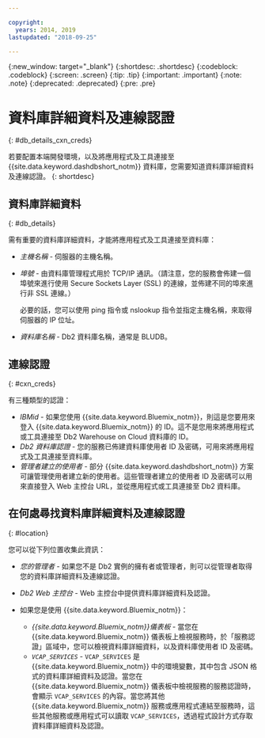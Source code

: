```yaml
---

copyright:
  years: 2014, 2019
lastupdated: "2018-09-25"

---
```


<!-- Attribute definitions --> 
{:new_window: target="_blank"}
{:shortdesc: .shortdesc}
{:codeblock: .codeblock}
{:screen: .screen}
{:tip: .tip}
{:important: .important}
{:note: .note}
{:deprecated: .deprecated}
{:pre: .pre}

# 資料庫詳細資料及連線認證
{: #db_details_cxn_creds}

若要配置本端開發環境，以及將應用程式及工具連接至 {{site.data.keyword.dashdbshort_notm}} 資料庫，您需要知道資料庫詳細資料及連線認證。
{: shortdesc}

## 資料庫詳細資料
{: #db_details}

需有重要的資料庫詳細資料，才能將應用程式及工具連接至資料庫：

- *主機名稱* - 伺服器的主機名稱。
- *埠號* - 由資料庫管理程式用於 TCP/IP 通訊。（請注意，您的服務會佈建一個埠號來進行使用 Secure Sockets Layer (SSL) 的連線，並佈建不同的埠來進行非 SSL 連線。）

   必要的話，您可以使用 ping 指令或 nslookup 指令並指定主機名稱，來取得伺服器的 IP 位址。
- *資料庫名稱* - Db2 資料庫名稱，通常是 BLUDB。

## 連線認證
{: #cxn_creds}

有三種類型的認證：

- *IBMid* - 如果您使用 {{site.data.keyword.Bluemix_notm}}，則這是您要用來登入 {{site.data.keyword.Bluemix_notm}} 的 ID。這不是您用來將應用程式或工具連接至 Db2 Warehouse on Cloud 資料庫的 ID。
- *Db2 資料庫認證* - 您的服務已佈建資料庫使用者 ID 及密碼，可用來將應用程式及工具連接至資料庫。
- *管理者建立的使用者* - 部分 {{site.data.keyword.dashdbshort_notm}} 方案可讓管理使用者建立新的使用者。這些管理者建立的使用者 ID 及密碼可以用來直接登入 Web 主控台 URL，並從應用程式或工具連接至 Db2 資料庫。

## 在何處尋找資料庫詳細資料及連線認證
{: #location}

您可以從下列位置收集此資訊：

- *您的管理者* - 如果您不是 Db2 實例的擁有者或管理者，則可以從管理者取得您的資料庫詳細資料及連線認證。
- *Db2 Web 主控台* - Web 主控台中提供資料庫詳細資料及認證。
- 如果您是使用 {{site.data.keyword.Bluemix_notm}}： 
   
   - *{{site.data.keyword.Bluemix_notm}}儀表板* - 當您在 {{site.data.keyword.Bluemix_notm}} 儀表板上檢視服務時，於「服務認證」區域中，您可以檢視資料庫詳細資料，以及資料庫使用者 ID 及密碼。
   - *`VCAP_SERVICES`* - `VCAP_SERVICES` 是 {{site.data.keyword.Bluemix_notm}} 中的環境變數，其中包含 JSON 格式的資料庫詳細資料及認證。當您在 {{site.data.keyword.Bluemix_notm}} 儀表板中檢視服務的服務認證時，會顯示 `VCAP_SERVICES` 的內容。當您將其他 {{site.data.keyword.Bluemix_notm}} 服務或應用程式連結至服務時，這些其他服務或應用程式可以讀取 `VCAP_SERVICES`，透過程式設計方式存取資料庫詳細資料及認證。
